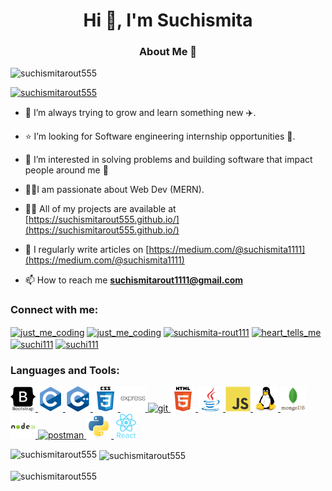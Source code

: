 

<h1 align="center">Hi 👋, I'm Suchismita</h1>
<h3 align="center">About Me 🚀</h3>

<p align="left"> <img src="https://komarev.com/ghpvc/?username=suchismitarout555&label=Profile%20views&color=0e75b6&style=flat" alt="suchismitarout555" /> </p>

<p align="left"> <a href="https://github.com/ryo-ma/github-profile-trophy"><img src="https://github-profile-trophy.vercel.app/?username=suchismitarout555" alt="suchismitarout555" /></a> </p>



- 🔭 I’m always trying to grow and learn something new ✈️.
- ⭐ I’m looking for Software engineering internship opportunities 🙋.
- 🤝 I’m interested in solving problems and building software that impact people around me 🙌
- 👩‍💻I am passionate about Web Dev (MERN).

- 👨‍💻 All of my projects are available at [https://suchismitarout555.github.io/](https://suchismitarout555.github.io/)

- 📝 I regularly write articles on [https://medium.com/@suchismita1111](https://medium.com/@suchismita1111)

- 📫 How to reach me **suchismitarout1111@gmail.com**

<h3 align="left">Connect with me:</h3>
<p align="left">
<a href="https://dev.to/just_me_coding" target="blank"><img align="center" src="https://raw.githubusercontent.com/rahuldkjain/github-profile-readme-generator/master/src/images/icons/Social/devto.svg" alt="just_me_coding" height="30" width="40" /></a>
<a href="https://twitter.com/just_me_coding" target="blank"><img align="center" src="https://raw.githubusercontent.com/rahuldkjain/github-profile-readme-generator/master/src/images/icons/Social/twitter.svg" alt="just_me_coding" height="30" width="40" /></a>
<a href="https://linkedin.com/in/suchismita-rout111" target="blank"><img align="center" src="https://raw.githubusercontent.com/rahuldkjain/github-profile-readme-generator/master/src/images/icons/Social/linked-in-alt.svg" alt="suchismita-rout111" height="30" width="40" /></a>
<a href="https://instagram.com/heart_tells_me" target="blank"><img align="center" src="https://raw.githubusercontent.com/rahuldkjain/github-profile-readme-generator/master/src/images/icons/Social/instagram.svg" alt="heart_tells_me" height="30" width="40" /></a>
<a href="https://www.leetcode.com/suchi111" target="blank"><img align="center" src="https://raw.githubusercontent.com/rahuldkjain/github-profile-readme-generator/master/src/images/icons/Social/leet-code.svg" alt="suchi111" height="30" width="40" /></a>
<a href="https://auth.geeksforgeeks.org/user/suchi111" target="blank"><img align="center" src="https://raw.githubusercontent.com/rahuldkjain/github-profile-readme-generator/master/src/images/icons/Social/geeks-for-geeks.svg" alt="suchi111" height="30" width="40" /></a>
</p>

<h3 align="left">Languages and Tools:</h3>
<p align="left"> <a href="https://getbootstrap.com" target="_blank" rel="noreferrer"> <img src="https://raw.githubusercontent.com/devicons/devicon/master/icons/bootstrap/bootstrap-plain-wordmark.svg" alt="bootstrap" width="40" height="40"/> </a> <a href="https://www.cprogramming.com/" target="_blank" rel="noreferrer"> <img src="https://raw.githubusercontent.com/devicons/devicon/master/icons/c/c-original.svg" alt="c" width="40" height="40"/> </a> <a href="https://www.w3schools.com/cpp/" target="_blank" rel="noreferrer"> <img src="https://raw.githubusercontent.com/devicons/devicon/master/icons/cplusplus/cplusplus-original.svg" alt="cplusplus" width="40" height="40"/> </a> <a href="https://www.w3schools.com/css/" target="_blank" rel="noreferrer"> <img src="https://raw.githubusercontent.com/devicons/devicon/master/icons/css3/css3-original-wordmark.svg" alt="css3" width="40" height="40"/> </a> <a href="https://expressjs.com" target="_blank" rel="noreferrer"> <img src="https://raw.githubusercontent.com/devicons/devicon/master/icons/express/express-original-wordmark.svg" alt="express" width="40" height="40"/> </a> <a href="https://git-scm.com/" target="_blank" rel="noreferrer"> <img src="https://www.vectorlogo.zone/logos/git-scm/git-scm-icon.svg" alt="git" width="40" height="40"/> </a> <a href="https://www.w3.org/html/" target="_blank" rel="noreferrer"> <img src="https://raw.githubusercontent.com/devicons/devicon/master/icons/html5/html5-original-wordmark.svg" alt="html5" width="40" height="40"/> </a> <a href="https://www.java.com" target="_blank" rel="noreferrer"> <img src="https://raw.githubusercontent.com/devicons/devicon/master/icons/java/java-original.svg" alt="java" width="40" height="40"/> </a> <a href="https://developer.mozilla.org/en-US/docs/Web/JavaScript" target="_blank" rel="noreferrer"> <img src="https://raw.githubusercontent.com/devicons/devicon/master/icons/javascript/javascript-original.svg" alt="javascript" width="40" height="40"/> </a> <a href="https://www.linux.org/" target="_blank" rel="noreferrer"> <img src="https://raw.githubusercontent.com/devicons/devicon/master/icons/linux/linux-original.svg" alt="linux" width="40" height="40"/> </a> <a href="https://www.mongodb.com/" target="_blank" rel="noreferrer"> <img src="https://raw.githubusercontent.com/devicons/devicon/master/icons/mongodb/mongodb-original-wordmark.svg" alt="mongodb" width="40" height="40"/> </a> <a href="https://nodejs.org" target="_blank" rel="noreferrer"> <img src="https://raw.githubusercontent.com/devicons/devicon/master/icons/nodejs/nodejs-original-wordmark.svg" alt="nodejs" width="40" height="40"/> </a> <a href="https://postman.com" target="_blank" rel="noreferrer"> <img src="https://www.vectorlogo.zone/logos/getpostman/getpostman-icon.svg" alt="postman" width="40" height="40"/> </a> <a href="https://www.python.org" target="_blank" rel="noreferrer"> <img src="https://raw.githubusercontent.com/devicons/devicon/master/icons/python/python-original.svg" alt="python" width="40" height="40"/> </a> <a href="https://reactjs.org/" target="_blank" rel="noreferrer"> <img src="https://raw.githubusercontent.com/devicons/devicon/master/icons/react/react-original-wordmark.svg" alt="react" width="40" height="40"/> </a> </p>

<p><img align="left" src="https://github-readme-stats.vercel.app/api/top-langs?username=suchismitarout555&show_icons=true&locale=en&layout=compact" alt="suchismitarout555" /></p>

<p>&nbsp;<img align="center" src="https://github-readme-stats.vercel.app/api?username=suchismitarout555&show_icons=true&locale=en" alt="suchismitarout555" /></p>

<p><img align="center" src="https://github-readme-streak-stats.herokuapp.com/?user=suchismitarout555&" alt="suchismitarout555" /></p>
